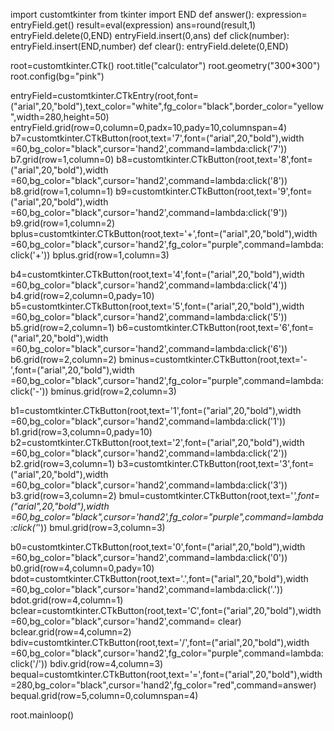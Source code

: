 import  customtkinter 
from tkinter import END
def answer():
    expression= entryField.get()
    result=eval(expression)
    ans=round(result,1)
    entryField.delete(0,END)
    entryField.insert(0,ans)
def click(number):
    entryField.insert(END,number)
def clear():
    entryField.delete(0,END)

root=customtkinter.CTk()
root.title("calculator")
root.geometry("300*300")
root.config(bg="pink")

entryField=customtkinter.CTkEntry(root,font=("arial",20,"bold"),text_color="white",fg_color="black",border_color="yellow",width=280,height=50)
entryField.grid(row=0,column=0,padx=10,pady=10,columnspan=4)
b7=customtkinter.CTkButton(root,text='7',font=("arial",20,"bold"),width =60,bg_color="black",cursor='hand2',command=lambda:click('7'))
b7.grid(row=1,column=0)
b8=customtkinter.CTkButton(root,text='8',font=("arial",20,"bold"),width =60,bg_color="black",cursor='hand2',command=lambda:click('8'))
b8.grid(row=1,column=1)
b9=customtkinter.CTkButton(root,text='9',font=("arial",20,"bold"),width =60,bg_color="black",cursor='hand2',command=lambda:click('9'))
b9.grid(row=1,column=2)
bplus=customtkinter.CTkButton(root,text='+',font=("arial",20,"bold"),width =60,bg_color="black",cursor='hand2',fg_color="purple",command=lambda:click('+'))
bplus.grid(row=1,column=3)

b4=customtkinter.CTkButton(root,text='4',font=("arial",20,"bold"),width =60,bg_color="black",cursor='hand2',command=lambda:click('4'))
b4.grid(row=2,column=0,pady=10)
b5=customtkinter.CTkButton(root,text='5',font=("arial",20,"bold"),width =60,bg_color="black",cursor='hand2',command=lambda:click('5'))
b5.grid(row=2,column=1)
b6=customtkinter.CTkButton(root,text='6',font=("arial",20,"bold"),width =60,bg_color="black",cursor='hand2',command=lambda:click('6'))
b6.grid(row=2,column=2)
bminus=customtkinter.CTkButton(root,text='-',font=("arial",20,"bold"),width =60,bg_color="black",cursor='hand2',fg_color="purple",command=lambda:click('-'))
bminus.grid(row=2,column=3)

b1=customtkinter.CTkButton(root,text='1',font=("arial",20,"bold"),width =60,bg_color="black",cursor='hand2',command=lambda:click('1'))
b1.grid(row=3,column=0,pady=10)
b2=customtkinter.CTkButton(root,text='2',font=("arial",20,"bold"),width =60,bg_color="black",cursor='hand2',command=lambda:click('2'))
b2.grid(row=3,column=1)
b3=customtkinter.CTkButton(root,text='3',font=("arial",20,"bold"),width =60,bg_color="black",cursor='hand2',command=lambda:click('3'))
b3.grid(row=3,column=2)
bmul=customtkinter.CTkButton(root,text='*',font=("arial",20,"bold"),width =60,bg_color="black",cursor='hand2',fg_color="purple",command=lambda:click('*'))
bmul.grid(row=3,column=3)

b0=customtkinter.CTkButton(root,text='0',font=("arial",20,"bold"),width =60,bg_color="black",cursor='hand2',command=lambda:click('0'))
b0.grid(row=4,column=0,pady=10)
bdot=customtkinter.CTkButton(root,text='.',font=("arial",20,"bold"),width =60,bg_color="black",cursor='hand2',command=lambda:click('.'))
bdot.grid(row=4,column=1)
bclear=customtkinter.CTkButton(root,text='C',font=("arial",20,"bold"),width =60,bg_color="black",cursor='hand2',command= clear)
bclear.grid(row=4,column=2)
bdiv=customtkinter.CTkButton(root,text='/',font=("arial",20,"bold"),width =60,bg_color="black",cursor='hand2',fg_color="purple",command=lambda:click('/'))
bdiv.grid(row=4,column=3)
bequal=customtkinter.CTkButton(root,text='=',font=("arial",20,"bold"),width =280,bg_color="black",cursor='hand2',fg_color="red",command=answer)
bequal.grid(row=5,column=0,columnspan=4)





root.mainloop()


